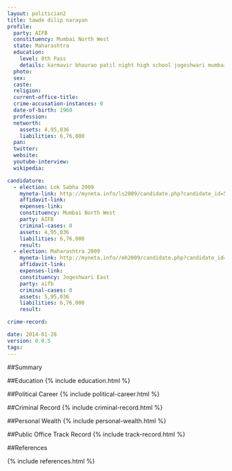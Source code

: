 ```yaml
---
layout: politician2
title: tawde dilip narayan
profile: 
  party: AIFB
  constituency: Mumbai North West
  state: Maharashtra
  education: 
    level: 8th Pass
    details: karmavir bhaurao patil night high school jogeshwari mumbai
  photo: 
  sex: 
  caste: 
  religion: 
  current-office-title: 
  crime-accusation-instances: 0
  date-of-birth: 1960
  profession: 
  networth: 
    assets: 4,95,036
    liabilities: 6,76,000
  pan: 
  twitter: 
  website: 
  youtube-interview: 
  wikipedia: 

candidature: 
  - election: Lok Sabha 2009
    myneta-link: http://myneta.info/ls2009/candidate.php?candidate_id=5403
    affidavit-link: 
    expenses-link: 
    constituency: Mumbai North West 
    party: AIFB
    criminal-cases: 0
    assets: 4,95,036
    liabilities: 6,76,000
    result:  
  - election: Maharashtra 2009
    myneta-link: http://myneta.info//mh2009/candidate.php?candidate_id=339
    affidavit-link: 
    expenses-link: 
    constituency: Jogeshwari East 
    party: aifb
    criminal-cases: 0
    assets: 5,95,036
    liabilities: 6,76,000
    result:  

crime-record: 

date: 2014-01-28
version: 0.0.5
tags: 
---
```

##Summary


##Education
{% include education.html %}


##Political Career
{% include political-career.html %}


##Criminal Record
{% include criminal-record.html %}


##Personal Wealth
{% include personal-wealth.html %}


##Public Office Track Record
{% include track-record.html %}


##References


{% include references.html %}